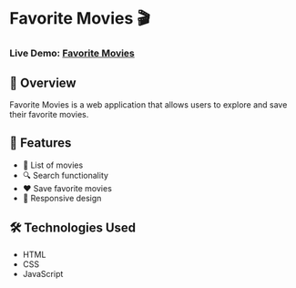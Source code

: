 # Favorite Movies 🎬  

### Live Demo: [Favorite Movies](https://arpit-favoritemovies.netlify.app/)  

## 📌 Overview  
Favorite Movies is a web application that allows users to explore and save their favorite movies.  

## 🚀 Features  
- 🎥 List of movies  
- 🔍 Search functionality  
- ❤️ Save favorite movies  
- 📱 Responsive design  

## 🛠️ Technologies Used  
- HTML  
- CSS  
- JavaScript  

